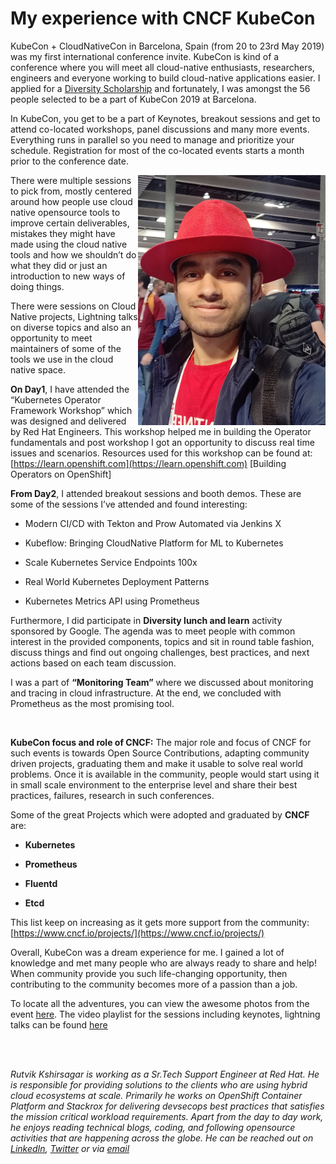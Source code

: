 # My experience with CNCF KubeCon



KubeCon + CloudNativeCon in Barcelona, Spain (from 20 to 23rd May 2019) was my first international conference invite. KubeCon is kind of a conference where you will meet all cloud-native enthusiasts, researchers, engineers and everyone working to build cloud-native applications easier. I applied for a [Diversity Scholarship](https://events.linuxfoundation.org/events/kubecon-cloudnativecon-europe-2019/attend/diversity-scholarships/) and fortunately, I was amongst the 56 people selected to be a part of KubeCon 2019 at Barcelona. 

In KubeCon, you get to be a part of Keynotes, breakout sessions and get to attend co-located workshops, panel discussions and many more events. Everything runs in parallel so you need to manage and prioritize your schedule. Registration for most of the co-located events starts a month prior to the conference date.

<a href="/images/rkshirsa/kubecon_exp/kube_con.png" target="_blank"><img src="/images/rkshirsa/kubecon_exp/kube_con.png" width="300px" align="right" /></a>

There were multiple sessions to pick from, mostly centered around how people use cloud native opensource tools to improve certain deliverables, mistakes they might have made using the cloud native tools and how we shouldn’t do what they did or just an introduction to new ways of doing things. 

There were sessions on Cloud Native projects, Lightning talks on diverse topics and also an opportunity to meet maintainers of some of the tools we use in the cloud native space.

**On Day1**, I have attended the “Kubernetes Operator Framework Workshop” which was designed and delivered by Red Hat Engineers. This workshop helped me in building the Operator fundamentals and post workshop I got an opportunity to discuss real time issues and scenarios. Resources used for this workshop can be found at: [https://learn.openshift.com](https://learn.openshift.com) [Building Operators on OpenShift]

**From Day2**, I attended breakout sessions and booth demos. These are some of the sessions I’ve attended and found interesting:<br/>

- Modern CI/CD with Tekton and Prow Automated via Jenkins X

- Kubeflow: Bringing CloudNative Platform for ML to Kubernetes

- Scale Kubernetes Service Endpoints 100x

- Real World Kubernetes Deployment Patterns
- Kubernetes Metrics API using Prometheus

Furthermore, I did participate in **Diversity lunch and learn** activity sponsored by Google. The agenda was to meet people with common interest in the provided components, topics and sit in round table fashion, discuss things and find out ongoing challenges, best practices, and next actions based on each team discussion. 

I was a part of **“Monitoring Team”** where we discussed about monitoring and tracing in cloud infrastructure. At the end, we concluded with Prometheus as the most promising tool.

<br/>

**KubeCon focus and role of CNCF:** The major role and focus of CNCF for such events is towards Open Source Contributions, adapting community driven projects, graduating them and make it usable to solve real world problems. Once it is available in the community, people would start using it in small scale environment to the enterprise level and share their best practices, failures, research in such conferences.

Some of the great Projects which were adopted and graduated by **CNCF** are:<br/>

- **Kubernetes**

- **Prometheus**

- **Fluentd**

- **Etcd**

This list keep on increasing as it gets more support from the community:
[https://www.cncf.io/projects/](https://www.cncf.io/projects/)

Overall, KubeCon was a dream experience for me. I gained a lot of knowledge and met many people who are always ready to share and help! When community provide you such life-changing opportunity, then contributing to the community becomes more of a passion than a job.

To locate all the adventures, you can view the awesome photos from the event [here](https://www.flickr.com/photos/143247548@N03/albums/72157707188120301). The video playlist for the sessions including keynotes, lightning talks can be found [here](https://www.youtube.com/playlist?list=PLj6h78yzYM2PpmMAnvpvsnR4c27wJePh3)

<br/>
<br/>

*Rutvik Kshirsagar is working as a Sr.Tech Support Engineer at Red Hat. He is responsible for providing solutions to the clients who are using hybrid cloud ecosystems at scale. Primarily he works on OpenShift Container Platform and Stackrox for delivering devsecops best practices that satisfies the mission critical workload requirements. Apart from the day to day work, he enjoys reading technical blogs, coding, and following opensource activities that are happening across the globe. He can be reached out on [LinkedIn](https://www.linkedin.com/in/rutvik-kshirsagar/), [Twitter](https://twitter.com/Rutvik_2395) or via [email](https://mail.google.com/mail/u/0/?fs=1&tf=cm&source=mailto&to=rutksh@gmail.com)*

